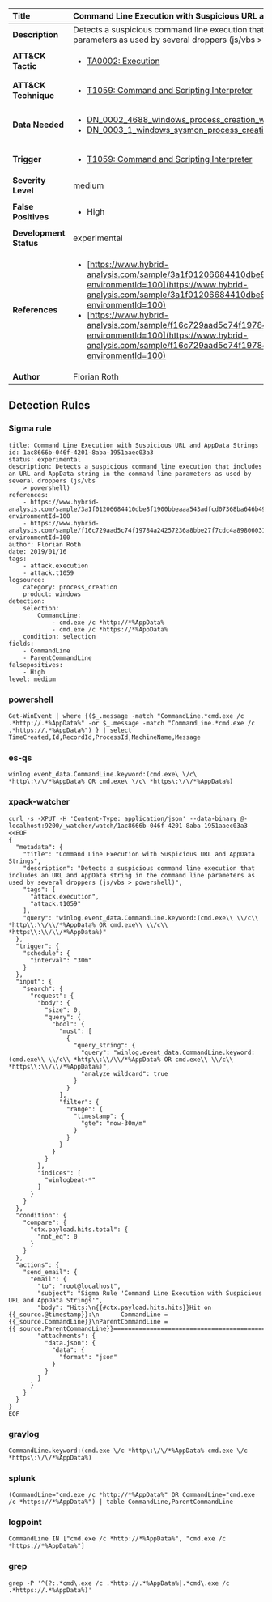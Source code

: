 | Title                    | Command Line Execution with Suspicious URL and AppData Strings       |
|:-------------------------|:------------------|
| **Description**          | Detects a suspicious command line execution that includes an URL and AppData string in the command line parameters as used by several droppers (js/vbs > powershell) |
| **ATT&amp;CK Tactic**    |  <ul><li>[TA0002: Execution](https://attack.mitre.org/tactics/TA0002)</li></ul>  |
| **ATT&amp;CK Technique** | <ul><li>[T1059: Command and Scripting Interpreter](https://attack.mitre.org/techniques/T1059)</li></ul>  |
| **Data Needed**          | <ul><li>[DN_0002_4688_windows_process_creation_with_commandline](../Data_Needed/DN_0002_4688_windows_process_creation_with_commandline.md)</li><li>[DN_0003_1_windows_sysmon_process_creation](../Data_Needed/DN_0003_1_windows_sysmon_process_creation.md)</li></ul>  |
| **Trigger**              | <ul><li>[T1059: Command and Scripting Interpreter](../Triggers/T1059.md)</li></ul>  |
| **Severity Level**       | medium |
| **False Positives**      | <ul><li>High</li></ul>  |
| **Development Status**   | experimental |
| **References**           | <ul><li>[https://www.hybrid-analysis.com/sample/3a1f01206684410dbe8f1900bbeaaa543adfcd07368ba646b499fa5274b9edf6?environmentId=100](https://www.hybrid-analysis.com/sample/3a1f01206684410dbe8f1900bbeaaa543adfcd07368ba646b499fa5274b9edf6?environmentId=100)</li><li>[https://www.hybrid-analysis.com/sample/f16c729aad5c74f19784a24257236a8bbe27f7cdc4a89806031ec7f1bebbd475?environmentId=100](https://www.hybrid-analysis.com/sample/f16c729aad5c74f19784a24257236a8bbe27f7cdc4a89806031ec7f1bebbd475?environmentId=100)</li></ul>  |
| **Author**               | Florian Roth |


## Detection Rules

### Sigma rule

```
title: Command Line Execution with Suspicious URL and AppData Strings
id: 1ac8666b-046f-4201-8aba-1951aaec03a3
status: experimental
description: Detects a suspicious command line execution that includes an URL and AppData string in the command line parameters as used by several droppers (js/vbs
    > powershell)
references:
    - https://www.hybrid-analysis.com/sample/3a1f01206684410dbe8f1900bbeaaa543adfcd07368ba646b499fa5274b9edf6?environmentId=100
    - https://www.hybrid-analysis.com/sample/f16c729aad5c74f19784a24257236a8bbe27f7cdc4a89806031ec7f1bebbd475?environmentId=100
author: Florian Roth
date: 2019/01/16
tags:
    - attack.execution
    - attack.t1059
logsource:
    category: process_creation
    product: windows
detection:
    selection:
        CommandLine:
            - cmd.exe /c *http://*%AppData%
            - cmd.exe /c *https://*%AppData%
    condition: selection
fields:
    - CommandLine
    - ParentCommandLine
falsepositives:
    - High
level: medium

```





### powershell
    
```
Get-WinEvent | where {($_.message -match "CommandLine.*cmd.exe /c .*http://.*%AppData%" -or $_.message -match "CommandLine.*cmd.exe /c .*https://.*%AppData%") } | select TimeCreated,Id,RecordId,ProcessId,MachineName,Message
```


### es-qs
    
```
winlog.event_data.CommandLine.keyword:(cmd.exe\ \/c\ *http\:\/\/*%AppData% OR cmd.exe\ \/c\ *https\:\/\/*%AppData%)
```


### xpack-watcher
    
```
curl -s -XPUT -H 'Content-Type: application/json' --data-binary @- localhost:9200/_watcher/watch/1ac8666b-046f-4201-8aba-1951aaec03a3 <<EOF
{
  "metadata": {
    "title": "Command Line Execution with Suspicious URL and AppData Strings",
    "description": "Detects a suspicious command line execution that includes an URL and AppData string in the command line parameters as used by several droppers (js/vbs > powershell)",
    "tags": [
      "attack.execution",
      "attack.t1059"
    ],
    "query": "winlog.event_data.CommandLine.keyword:(cmd.exe\\ \\/c\\ *http\\:\\/\\/*%AppData% OR cmd.exe\\ \\/c\\ *https\\:\\/\\/*%AppData%)"
  },
  "trigger": {
    "schedule": {
      "interval": "30m"
    }
  },
  "input": {
    "search": {
      "request": {
        "body": {
          "size": 0,
          "query": {
            "bool": {
              "must": [
                {
                  "query_string": {
                    "query": "winlog.event_data.CommandLine.keyword:(cmd.exe\\ \\/c\\ *http\\:\\/\\/*%AppData% OR cmd.exe\\ \\/c\\ *https\\:\\/\\/*%AppData%)",
                    "analyze_wildcard": true
                  }
                }
              ],
              "filter": {
                "range": {
                  "timestamp": {
                    "gte": "now-30m/m"
                  }
                }
              }
            }
          }
        },
        "indices": [
          "winlogbeat-*"
        ]
      }
    }
  },
  "condition": {
    "compare": {
      "ctx.payload.hits.total": {
        "not_eq": 0
      }
    }
  },
  "actions": {
    "send_email": {
      "email": {
        "to": "root@localhost",
        "subject": "Sigma Rule 'Command Line Execution with Suspicious URL and AppData Strings'",
        "body": "Hits:\n{{#ctx.payload.hits.hits}}Hit on {{_source.@timestamp}}:\n      CommandLine = {{_source.CommandLine}}\nParentCommandLine = {{_source.ParentCommandLine}}================================================================================\n{{/ctx.payload.hits.hits}}",
        "attachments": {
          "data.json": {
            "data": {
              "format": "json"
            }
          }
        }
      }
    }
  }
}
EOF

```


### graylog
    
```
CommandLine.keyword:(cmd.exe \/c *http\:\/\/*%AppData% cmd.exe \/c *https\:\/\/*%AppData%)
```


### splunk
    
```
(CommandLine="cmd.exe /c *http://*%AppData%" OR CommandLine="cmd.exe /c *https://*%AppData%") | table CommandLine,ParentCommandLine
```


### logpoint
    
```
CommandLine IN ["cmd.exe /c *http://*%AppData%", "cmd.exe /c *https://*%AppData%"]
```


### grep
    
```
grep -P '^(?:.*cmd\.exe /c .*http://.*%AppData%|.*cmd\.exe /c .*https://.*%AppData%)'
```



